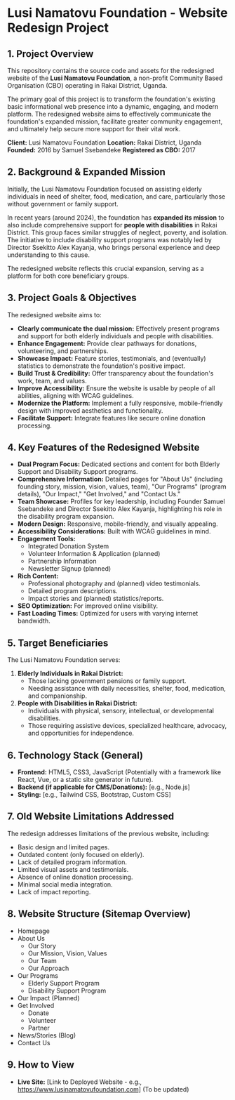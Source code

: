 # Lusi Namatovu Foundation - Website Redesign Project

## 1. Project Overview

This repository contains the source code and assets for the redesigned website of the **Lusi Namatovu Foundation**, a non-profit Community Based Organisation (CBO) operating in Rakai District, Uganda.

The primary goal of this project is to transform the foundation's existing basic informational web presence into a dynamic, engaging, and modern platform. The redesigned website aims to effectively communicate the foundation's expanded mission, facilitate greater community engagement, and ultimately help secure more support for their vital work.

**Client:** Lusi Namatovu Foundation
**Location:** Rakai District, Uganda
**Founded:** 2016 by Samuel Ssebandeke
**Registered as CBO:** 2017

## 2. Background & Expanded Mission

Initially, the Lusi Namatovu Foundation focused on assisting elderly individuals in need of shelter, food, medication, and care, particularly those without government or family support.

In recent years (around 2024), the foundation has **expanded its mission** to also include comprehensive support for **people with disabilities** in Rakai District. This group faces similar struggles of neglect, poverty, and isolation. The initiative to include disability support programs was notably led by Director Ssekitto Alex Kayanja, who brings personal experience and deep understanding to this cause.

The redesigned website reflects this crucial expansion, serving as a platform for both core beneficiary groups.

## 3. Project Goals & Objectives

The redesigned website aims to:

- **Clearly communicate the dual mission:** Effectively present programs and support for both elderly individuals and people with disabilities.
- **Enhance Engagement:** Provide clear pathways for donations, volunteering, and partnerships.
- **Showcase Impact:** Feature stories, testimonials, and (eventually) statistics to demonstrate the foundation's positive impact.
- **Build Trust & Credibility:** Offer transparency about the foundation's work, team, and values.
- **Improve Accessibility:** Ensure the website is usable by people of all abilities, aligning with WCAG guidelines.
- **Modernize the Platform:** Implement a fully responsive, mobile-friendly design with improved aesthetics and functionality.
- **Facilitate Support:** Integrate features like secure online donation processing.

## 4. Key Features of the Redesigned Website

- **Dual Program Focus:** Dedicated sections and content for both Elderly Support and Disability Support programs.
- **Comprehensive Information:** Detailed pages for "About Us" (including founding story, mission, vision, values, team), "Our Programs" (program details), "Our Impact," "Get Involved," and "Contact Us."
- **Team Showcase:** Profiles for key leadership, including Founder Samuel Ssebandeke and Director Ssekitto Alex Kayanja, highlighting his role in the disability program expansion.
- **Modern Design:** Responsive, mobile-friendly, and visually appealing.
- **Accessibility Considerations:** Built with WCAG guidelines in mind.
- **Engagement Tools:**
  - Integrated Donation System
  - Volunteer Information & Application (planned)
  - Partnership Information
  - Newsletter Signup (planned)
- **Rich Content:**
  - Professional photography and (planned) video testimonials.
  - Detailed program descriptions.
  - Impact stories and (planned) statistics/reports.
- **SEO Optimization:** For improved online visibility.
- **Fast Loading Times:** Optimized for users with varying internet bandwidth.

## 5. Target Beneficiaries

The Lusi Namatovu Foundation serves:

1.  **Elderly Individuals in Rakai District:**
    - Those lacking government pensions or family support.
    - Needing assistance with daily necessities, shelter, food, medication, and companionship.
2.  **People with Disabilities in Rakai District:**
    - Individuals with physical, sensory, intellectual, or developmental disabilities.
    - Those requiring assistive devices, specialized healthcare, advocacy, and opportunities for independence.

## 6. Technology Stack (General)

- **Frontend:** HTML5, CSS3, JavaScript (Potentially with a framework like React, Vue, or a static site generator in future).
- **Backend (if applicable for CMS/Donations):** [e.g., Node.js]
- **Styling:** [e.g., Tailwind CSS, Bootstrap, Custom CSS]

## 7. Old Website Limitations Addressed

The redesign addresses limitations of the previous website, including:

- Basic design and limited pages.
- Outdated content (only focused on elderly).
- Lack of detailed program information.
- Limited visual assets and testimonials.
- Absence of online donation processing.
- Minimal social media integration.
- Lack of impact reporting.

## 8. Website Structure (Sitemap Overview)

- Homepage
- About Us
  - Our Story
  - Our Mission, Vision, Values
  - Our Team
  - Our Approach
- Our Programs
  - Elderly Support Program
  - Disability Support Program
- Our Impact (Planned)
- Get Involved
  - Donate
  - Volunteer
  - Partner
- News/Stories (Blog)
- Contact Us

## 9. How to View

- **Live Site:** [Link to Deployed Website - e.g., https://www.lusinamatovufoundation.com] (To be updated)
